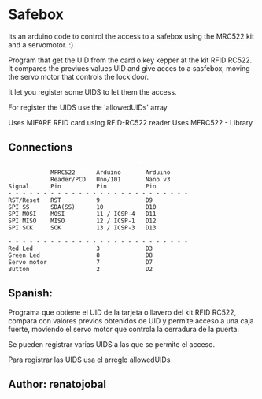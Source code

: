 # Safebox

Its an arduino code to control the access to a safebox using the MRC522 kit and a servomotor. :)

Program that get the UID from the card o key kepper at the kit RFID RC522. It compares
the previues values UID and give acces to a sasfebox, moving the servo motor that controls
the lock door.

It let you register some UIDS to let them the access.

For register the UIDS use the 'allowedUIDs' array

Uses MIFARE RFID card using RFID-RC522 reader
Uses MFRC522 - Library


## Connections

    - - - - - - - - - - - - - - - - - - - - - - - - - -
                MFRC522      Arduino       Arduino  
                Reader/PCD   Uno/101       Nano v3    
    Signal      Pin          Pin           Pin  
    - - - - - - - - - - - - - - - - - - - - - - - - - -
    RST/Reset   RST          9             D9   
    SPI SS      SDA(SS)      10            D10 
    SPI MOSI    MOSI         11 / ICSP-4   D11 
    SPI MISO    MISO         12 / ICSP-1   D12 
    SPI SCK     SCK          13 / ICSP-3   D13 

    - - - - - - - - - - - - - - - - - - - - - - - - - -
    Red Led                  3             D3
    Green Led                8             D8
    Servo motor              7             D7
    Button                   2             D2            


## Spanish:
Programa que obtiene el UID de la tarjeta o llavero del kit RFID RC522, compara con
valores previos obtenidos de UID y permite acceso a una caja fuerte, moviendo el servo
motor que controla la cerradura de la puerta.

Se pueden registrar varias UIDS a las que se permite el acceso.

Para registrar las UIDS usa el arreglo allowedUIDs


## Author: renatojobal